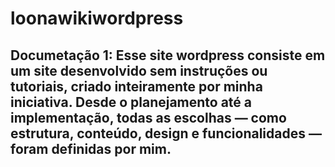 # loonawikiwordpress

## Documetação 1: Esse site wordpress consiste em um site desenvolvido sem instruções ou tutoriais, criado inteiramente por minha iniciativa. Desde o planejamento até a implementação, todas as escolhas — como estrutura, conteúdo, design e funcionalidades — foram definidas por mim.
